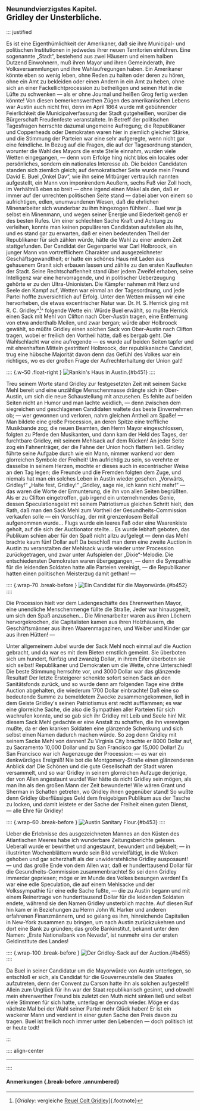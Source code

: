 ## <small>Neunundvierzigstes Kapitel.</small><br />Gridley der Unsterbliche.

::: justified

Es ist eine Eigenthümlichkeit der Amerikaner, daß sie ihre Municipal- und
politischen Institutionen in jedwedes ihrer neuen Territorien einführen. Eine
sogenannte „Stadt“, bestehend aus zwei Häusern und einem halben Dutzend
Einwohnern, muß ihren Mayor und ihren Gemeinderath, ihre Volksversammlungen und
ihre Wahlaufregungen haben. Ein Amerikaner könnte eben so wenig leben, ohne
Reden zu halten oder deren zu hören, ohne ein Amt zu bekleiden oder einen Andern
in ein Amt zu heben, ohne sich an einer Fackellichtprocession zu betheiligen und
seinen Hut in die Lüfte zu schwenken — als er ohne Journal und heißen Grog
fertig werden könnte! Von diesen bemerkenswerthen Zügen des amerikanischen
Lebens war Austin auch nicht frei, denn im April 1864 wurde mit gebührender
Feierlichkeit die Municipalverfassung der Stadt gutgeheißen, worüber die
Bürgerschaft Freudenfeste veranstaltete. In Betreff der politischen Tagesfragen
herrschte dazumal ungemeine Aufregung; die Republikaner und Copperheads oder
Demokraten waren hier in ziemlich gleicher Stärke, und die Stimmung der Parteien
war eine sehr aufgeregte, wenn nicht gar eine feindliche. In Bezug auf die
Fragen, die auf der Tagesordnung standen, worunter die Wahl des Mayors die erste
Stelle einnahm, wurden viele Wetten eingegangen, — denn vom Erfolge hing nicht
blos ein locales oder persönliches, sondern ein nationales Interesse ab. Die
beiden Candidaten standen sich ziemlich gleich; auf demokratischer Seite wurde
mein Freund David E. Buel „Onkel Dav“, wie ihn seine Mitbürger vertraulich
nannten aufgestellt, ein Mann von imponirendem Aeußern, sechs Fuß vier Zoll
hoch, im Verhältniß eben so breit — ohne irgend einen Makel als den, daß er
immer auf der unrechten politischen Seite stand — dabei aber von einem so
aufrichtigen, edlen, unumwundenen Wesen, daß die ehrlichen Minenarbeiter sich
wunderbar zu ihm hingezogen fühlten!... Buel war ja selbst ein Minenmann, und
wegen seiner Energie und Biederkeit genoß er des besten Rufes. Um einer
schlechten Sache Kraft und Achtung zu verleihen, konnte man keinen populäreren
Candidaten aufstellen als ihn, und es stand gar zu erwarten, daß er einen
bedeutenden Theil der Republikaner für sich zählen würde, hätte die Wahl zu
einer andern Zeit stattgefunden. Der Candidat der Gegenpartei war Carl
Holbroock, ein junger Mann von vortrefflichem Charakter und ausgezeichneter
Geschäftsgewandtheit; er hatte ein schönes Haus mit Laden aus gehauenem Granit
sich erbauen lassen und zählte zu den ersten Kaufleuten der Stadt. Seine
Rechtschaffenheit stand über jedem Zweifel erhaben, seine Intelligenz war eine
hervorragende, und in politischer Ueberzeugung gehörte er zu den
Ultra-Unionisten. Die Kämpfer nahmen mit Herz und Seele den Kampf auf, Wetten
war einmal an der Tagesordnung, und jede Partei hoffte zuversichtlich auf
Erfolg. Unter den Wetten müssen wir eine hervorheben, die etwas excentrischer
Natur war. Dr. H. S. Herrick ging mit R. C. Gridley^[^4900]^ folgende Wette ein:
Würde Buel erwählt, so mußte Herrick einen Sack mit Mehl von Clifton nach
Ober-Austin tragen, eine Entfernung von etwa anderthalb Meilen, und zwar bergan;
würde aber Holbroock gewählt, so müßte Gridley einen solchen Sack von
Ober-Austin nach Clifton tragen, wobei er freilich den Vortheil hätte, daß es
bergab geht. Die Wahlschlacht war eine aufregende — es wurde auf beiden Seiten
tapfer und mit ehrenhaften Mitteln gestritten! Holbroock, der republikanische
Candidat, trug eine hübsche Majorität davon denn das Gefühl des Volkes war ein
richtiges, wo es der großen Frage der Aufrechterhaltung der Union galt!

:::: {.w-50 .float-right }
![Rankin's Haus in Austin.](Abenteuer_im_Apachenlande_0451.jpg "Rankin's Haus in Austin."){#b451}
::::

Treu seinem Worte stand Gridley zur festgesetzten Zeit mit seinem Sacke Mehl
bereit und eine unzählige Menschenmasse drängte sich in Ober-Austin, um sich die
neue Schaustellung mit anzusehen. Es fehlte auf beiden Seiten nicht an Humor und
man lachte weidlich, — denn zwischen dem siegreichen und geschlagenen Candidaten
waltete das beste Einvernehmen ob; — wer gewonnen und verloren, nahm gleichen
Antheil am Spaße! — Man bildete eine große Procession, an deren Spitze eine
treffliche Musikbande zog; die neuen Beamten, den Herrn Mayor eingeschlossen,
folgten zu Pferde den Musikanten, und dann kam der Held des Tages, der
furchtbare Gridley, mit seinem Mehlsack auf dem Rücken! An jeder Seite zog ein
Fahnenträger, der die Fahne der Union hoch flattern ließ. Gridley führte seine
Aufgabe durch wie ein Mann, nimmer wankend vor dem glorreichen Symbole der
Freiheit! Um aufrichtig zu sein, so verehrte er dasselbe in seinem Herzen,
mochte er dieses auch in excentrischer Weise an den Tag legen; die Freunde und
die Fremden folgten dem Zuge, und niemals hat man ein solches Leben in Austin
wieder gesehen. „Vorwärts, Gridley!“ „Halte fest, Gridley!“ „Gridley, sage nie,
ich kann nicht mehr!“ — das waren die Worte der Ermunterung, die ihn von allen
Seiten begrüßten. Als er zu Clifton eingetroffen, gab irgend ein unternehmendes
Genie, dessen Speculationsgeist mit seinem Patriotismus gleichen Schritt hielt,
den Rath, daß man den Sack Mehl zum Vortheil der Gesundheits-Commission
verkaufen solle — ein Vorschlag, der mit grenzenlosem Beifall aufgenommen
wurde... Flugs wurde ein leeres Faß oder eine Waarenkiste geholt, auf die sich
der Auctionator stellte... Es wurde lebhaft geboten, das Publikum schien aber
für den Spaß nicht allzu aufgelegt — denn das Mehl brachte kaum fünf Dollar auf!
Da beschloß man denn eine zweite Auction in Austin zu veranstalten der Mehlsack
wurde wieder unter Procession zurückgetragen, und zwar unter Aufspielen der
„Dixie“-Melodie. Die entschiedensten Demokraten waren übergegangen, — denn die
Sympathie für die leidenden Soldaten hatte alle Parteien vereinigt, — die
Republikaner hatten einen politischen Meisterzug damit gethan! —

:::: {.wrap-70 .break-before }
![Ein Candidat für die Mayorwürde.](Abenteuer_im_Apachenlande_0452.jpg "Ein Candidat für die Mayorwürde."){#b452}
::::

Die Procession hielt vor dem Ladengeschäfte des Ehrenwerthen Mayor, eine
unendliche Menschenmenge füllte die Straße, Jeder war hinausgeeilt, um sich den
Spaß anzusehen... Die Minenarbeiter waren aus ihren Löchern hervorgekrochen, die
Capitalisten kamen aus ihren Holzhäusern, die Geschäftsmänner aus ihren
Waarenmagazinen, und Weiber und Kinder gar aus ihren Hütten! —

Unter allgemeinem Jubel wurde der Sack Mehl noch einmal auf die Auction
gebracht, und da war es mit dem Bieten ernstlich gemeint. Sie überboten sich um
hundert, fünfzig und zwanzig Dollar, in ihrem Eifer überboten sie sich selbst!
Republikaner und Demokraten um die Wette, ohne Unterschied! Die beste Stimmung
herrschte vor, und 3000 Dollar war das glänzende Resultat! Der letzte
Ersteigerer schenkte sofort seinen Sack an den Sanitätsfonds zurück, und so
wurde denn am folgenden Tage eine dritte Auction abgehalten, die wiederum 1700
Dollar einbrachte! Daß eine so bedeutende Summe zu bemeldetem Zwecke
zusammengekommen, ließ in dem Geiste Gridley's seinen Patriotismus erst recht
aufflammen; es war eine glorreiche Sache, die also die Sympathien aller Parteien
für sich wachrufen konnte, und so gab sich ihr Gridley mit Leib und Seele hin!
Mit diesem Sack Mehl gedachte er eine Anstalt zu schaffen, die ihn verewigen
mußte, da er den kranken Soldaten eine glänzende Schenkung und sich selbst einen
Namen dadurch machen würde. So zog denn Gridley mit seinem Sacke Mehl von
dannen! Zu Virginia City brachte er 8000 Dollar auf, zu Sacramento 10,000 Dollar
und zu San Francisco gar 15,000 Dollar! Zu San Francisco war ich Augenzeuge der
Procession: — es war ein denkwürdiges Ereigniß! Nie bot die Montgomery-Straße
einen glänzenderen Anblick dar! Die Schönen und die gute Gesellschaft der Stadt
waren versammelt, und so war Gridley in seinem glorreichen Aufzuge derjenige,
der von Allen angestaunt wurde! Wer hätte da nicht Gridley sein mögen, als man
ihn als den großen Mann der Zeit bewunderte! Wie wären Grant und Sherman in
Schatten getreten, wo Gridley ihnen gegenüber stand! So wußte denn Gridley
überflüssiges Geld dem freigebigen Publikum aus der Tasche zu locken, und damit
leistete er der Sache der Freiheit einen guten Dienst, — alle Ehre für Gridley!

:::: {.wrap-60 .break-before }
![Austin Sanitary Flour.](Abenteuer_im_Apachenlande_0453.jpg "Austin Sanitary Flour."){#b453}
::::

Ueber die Erlebnisse des ausgezeichneten Mannes an den Küsten des Atlantischen
Meeres habe ich wunderbare Zeitungsberichte gelesen. Ueberall wurde er bewirthet
und angestaunt, bewundert und bejubelt; — in illustrirten Wochenblättern wurde
sein Bild vervielfältigt, in die Wolken gehoben und gar scherzhaft als der
unwiderstehliche Gridley ausposaunt! — und das große Ende von dem Allen war, daß
er hunderttausend Dollar für die Gesundheits-Commission zusammenbrachte! So sei
denn Gridley immerdar gepriesen; möge er im Munde des Volkes besungen werden! Es
war eine edle Speculation, die auf einem Mehlsacke und der Volkssympathie für
eine edle Sache fußte, — die zu Austin begann und mit einem Reinertrage von
hunderttausend Dollar für die leidenden Soldaten endete, während sie den Namen
Gridley unsterblich machte. Auf diesen Ruf hin kam er in Beziehungen zu Herrn
John W. Harker und anderen erfahrenen Finanzmännern, und so gelang es ihm,
hinreichende Capitalien in New-York zusammen zu bringen, um nach Austin
zurückzukehren und dort eine Bank zu gründen; das große Bankinstitut, bekannt
unter dem Namen: „Erste Nationalbank von Nevada“, ist nunmehr eins der ersten
Geldinstitute des Landes!

:::: {.wrap-100 .break-before }
![Der Gridley-Sack auf der Auction.](Abenteuer_im_Apachenlande_0455.jpg "Der Gridley-Sack auf der Auction."){#b455}
::::

Da Buel in seiner Candidatur um die Mayorwürde von Austin unterlegen, so
entschloß er sich, als Candidat für die Gouverneurstelle des Staates
aufzutreten, denn der Convent zu Carson hatte ihn als solchen aufgestellt!
Allein zum Unglück für ihn war der Staat republikanisch gesinnt, und obwohl mein
ehrenwerther Freund bis zuletzt den Muth nicht sinken ließ und selbst viele
Stimmen für sich hatte, unterlag er dennoch wieder. Möge er das nächste Mal bei
der Wahl seiner Partei mehr Glück haben! Er ist ein wackerer Mann und verdient
in einer guten Sache den Preis davon zu tragen. Buel ist freilich noch immer
unter den Lebenden — doch politisch ist er heute todt!

:::


:::: align-center
****
::::

#### **Anmerkungen** {.break-before .unnumbered}

[^4900]: [*Gridley*: vergleiche [Reuel Colt Gridley](https://en.wikipedia.org/wiki/Reuel_Colt_Gridley)]{.footnote}
